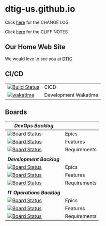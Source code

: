 # dtig-us.github.io

Click [here](/CHANGELOG.md) for the CHANGE LOG

Click [here](/CLIFF_NOTES.md) for the CLIFF NOTES

## Our Home Web Site

We would love to see you at [DTIG](https://www.dtig.us)


## CI/CD

|  |  |
|--|--|
|[![Build Status](https://dev.azure.com/DigitalTransformationInnovatorsGroup/DTIG%20DevOps/_apis/build/status/DTIG-US.dtig-ado?branchName=main)](https://dev.azure.com/DigitalTransformationInnovatorsGroup/DTIG%20DevOps/_build/latest?definitionId=13&branchName=main) | CICD |
|[![wakatime](https://wakatime.com/badge/user/b008f6bf-48e2-45aa-a4c7-e9d3f02e6c1a.svg)](https://wakatime.com/@b008f6bf-48e2-45aa-a4c7-e9d3f02e6c1a)| Development Wakatime

## Boards

| **_DevOps  Backlog_** |  |
|--|--|
|[![Board Status](https://dev.azure.com/DigitalTransformationInnovatorsGroup/9daee88f-a0ad-42d6-8f6a-76a9ef1dc4b9/057530c7-4944-44f2-ba2f-2fadf34b46c5/_apis/work/boardbadge/92a4b79d-09aa-4f34-81fb-68aa16ffae67?columnOptions=1)](https://dev.azure.com/DigitalTransformationInnovatorsGroup/9daee88f-a0ad-42d6-8f6a-76a9ef1dc4b9/_boards/board/t/057530c7-4944-44f2-ba2f-2fadf34b46c5/Microsoft.EpicCategory/) | Epics |
[![Board Status](https://dev.azure.com/DigitalTransformationInnovatorsGroup/9daee88f-a0ad-42d6-8f6a-76a9ef1dc4b9/057530c7-4944-44f2-ba2f-2fadf34b46c5/_apis/work/boardbadge/3aeed24e-a2e6-4406-bac1-ee6afe4e48d2?columnOptions=1)](https://dev.azure.com/DigitalTransformationInnovatorsGroup/9daee88f-a0ad-42d6-8f6a-76a9ef1dc4b9/_boards/board/t/057530c7-4944-44f2-ba2f-2fadf34b46c5/Microsoft.FeatureCategory/) | Features |
|[![Board Status](https://dev.azure.com/DigitalTransformationInnovatorsGroup/9daee88f-a0ad-42d6-8f6a-76a9ef1dc4b9/057530c7-4944-44f2-ba2f-2fadf34b46c5/_apis/work/boardbadge/6a634400-d5b8-477a-b0e6-15eb2f4fb8db?columnOptions=1)](https://dev.azure.com/DigitalTransformationInnovatorsGroup/9daee88f-a0ad-42d6-8f6a-76a9ef1dc4b9/_boards/board/t/057530c7-4944-44f2-ba2f-2fadf34b46c5/Microsoft.RequirementCategory/) | Requirements |
| | |
|**_Development Backlog_** |  |
|[![Board Status](https://dev.azure.com/DigitalTransformationInnovatorsGroup/9daee88f-a0ad-42d6-8f6a-76a9ef1dc4b9/057530c7-4944-44f2-ba2f-2fadf34b46c5/_apis/work/boardbadge/92a4b79d-09aa-4f34-81fb-68aa16ffae67?columnOptions=1)](https://dev.azure.com/DigitalTransformationInnovatorsGroup/9daee88f-a0ad-42d6-8f6a-76a9ef1dc4b9/_boards/board/t/057530c7-4944-44f2-ba2f-2fadf34b46c5/Microsoft.EpicCategory/) | Epics |
[![Board Status](https://dev.azure.com/DigitalTransformationInnovatorsGroup/9daee88f-a0ad-42d6-8f6a-76a9ef1dc4b9/057530c7-4944-44f2-ba2f-2fadf34b46c5/_apis/work/boardbadge/3aeed24e-a2e6-4406-bac1-ee6afe4e48d2?columnOptions=1)](https://dev.azure.com/DigitalTransformationInnovatorsGroup/9daee88f-a0ad-42d6-8f6a-76a9ef1dc4b9/_boards/board/t/057530c7-4944-44f2-ba2f-2fadf34b46c5/Microsoft.FeatureCategory/) | Features |
|[![Board Status](https://dev.azure.com/DigitalTransformationInnovatorsGroup/9daee88f-a0ad-42d6-8f6a-76a9ef1dc4b9/057530c7-4944-44f2-ba2f-2fadf34b46c5/_apis/work/boardbadge/6a634400-d5b8-477a-b0e6-15eb2f4fb8db?columnOptions=1)](https://dev.azure.com/DigitalTransformationInnovatorsGroup/9daee88f-a0ad-42d6-8f6a-76a9ef1dc4b9/_boards/board/t/057530c7-4944-44f2-ba2f-2fadf34b46c5/Microsoft.RequirementCategory/) | Requirements |
| | |
|**_IT Operations Backlog_** |  |
|[![Board Status](https://dev.azure.com/DigitalTransformationInnovatorsGroup/9daee88f-a0ad-42d6-8f6a-76a9ef1dc4b9/057530c7-4944-44f2-ba2f-2fadf34b46c5/_apis/work/boardbadge/92a4b79d-09aa-4f34-81fb-68aa16ffae67?columnOptions=1)](https://dev.azure.com/DigitalTransformationInnovatorsGroup/9daee88f-a0ad-42d6-8f6a-76a9ef1dc4b9/_boards/board/t/057530c7-4944-44f2-ba2f-2fadf34b46c5/Microsoft.EpicCategory/) | Epics |
[![Board Status](https://dev.azure.com/DigitalTransformationInnovatorsGroup/9daee88f-a0ad-42d6-8f6a-76a9ef1dc4b9/057530c7-4944-44f2-ba2f-2fadf34b46c5/_apis/work/boardbadge/3aeed24e-a2e6-4406-bac1-ee6afe4e48d2?columnOptions=1)](https://dev.azure.com/DigitalTransformationInnovatorsGroup/9daee88f-a0ad-42d6-8f6a-76a9ef1dc4b9/_boards/board/t/057530c7-4944-44f2-ba2f-2fadf34b46c5/Microsoft.FeatureCategory/) | Features |
|[![Board Status](https://dev.azure.com/DigitalTransformationInnovatorsGroup/9daee88f-a0ad-42d6-8f6a-76a9ef1dc4b9/057530c7-4944-44f2-ba2f-2fadf34b46c5/_apis/work/boardbadge/6a634400-d5b8-477a-b0e6-15eb2f4fb8db?columnOptions=1)](https://dev.azure.com/DigitalTransformationInnovatorsGroup/9daee88f-a0ad-42d6-8f6a-76a9ef1dc4b9/_boards/board/t/057530c7-4944-44f2-ba2f-2fadf34b46c5/Microsoft.RequirementCategory/) | Requirements |
